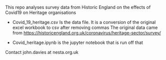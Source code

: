 This repo analyses survey data from Historic England on the effects of Covid19 on Heritage organisations

- Covid_19_heritage.csv	Is the data file. It is a conversion of the original excel workbook to csv after removing commas
The original data came from https://historicengland.org.uk/coronavirus/heritage-sector/survey/

- Covid_heritage.ipynb is the jupyter notebook that is run off that


Contact john.davies at nesta.org.uk
